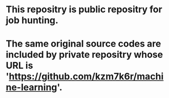 # This repositry is public repositry for job hunting.
# The same original source codes are included by private repositry whose URL is 'https://github.com/kzm7k6r/machine-learning'.
